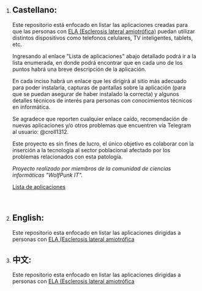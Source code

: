 <body>
    <ol>    
    <li><h2>Castellano:</h2>
    Este repositorio está enfocado en listar las aplicaciones creadas para que las personas con <a href = "https://medlineplus.gov/spanish/ency/article/000688.htm">ELA (Esclerosis lateral amiotrófica)</a> puedan utilizar distintos dispositivos como telefonos celulares, TV inteligentes, tablets, etc.
    <p>
    Ingresando al enlace "Lista de aplicaciones" abajo detallado podrá ir a la lista enumerada, en donde podrá encontrar que en cada uno de los puntos habrá una breve descripción de la aplicación.
    <p>
    En cada inciso habrá un enlace que les dirigirá al sitio más adecuado para poder instalarla, capturas de pantallas sobre la aplicación (para que se puedan asegurar de haber instalado la correcta) y algunos detalles técnicos de interés para personas con conocimientos técnicos en informática.
    <p>
    Se agradece que reporten cualquier enlace caído, recomendación de nuevas aplicaciones y/o otros problemas que encuentren vía Telegram al usuario: @croll1312.
    <p>
Este proyecto es sin fines de lucro, el único objetivo es colaborar con la inserción a la tecnología al sector poblacional afectado por los problemas relacionados con esta patología.
    <p>
<i>Proyecto realizado por miembros de la comunidad de ciencias informáticas "WolfPunk IT".</i>
    <p>
    <a href = "https://github.com/Croll1312/Application-list-for-ALS-ELA/blob/main/Application%20list%20for%20ALS%20people.md">Lista de aplicaciones</a>
    <p>
    <br>
    </li>
    <li><h2>English:</h2>
    Este repositorio esta enfocado en listar las aplicaciones dirigidas a personas con <a href = "https://medlineplus.gov/spanish/ency/article/000688.htm">ELA (Esclerosis      lateral amiotrófica</a>
    <br>
    </li>
    <li><h2>中文:</h2>
    Este repositorio esta enfocado en listar las aplicaciones dirigidas a personas con <a href = "https://medlineplus.gov/spanish/ency/article/000688.htm">ELA (Esclerosis lateral amiotrófica</a>
    <br>
    </li>
    </ol>
</body>
